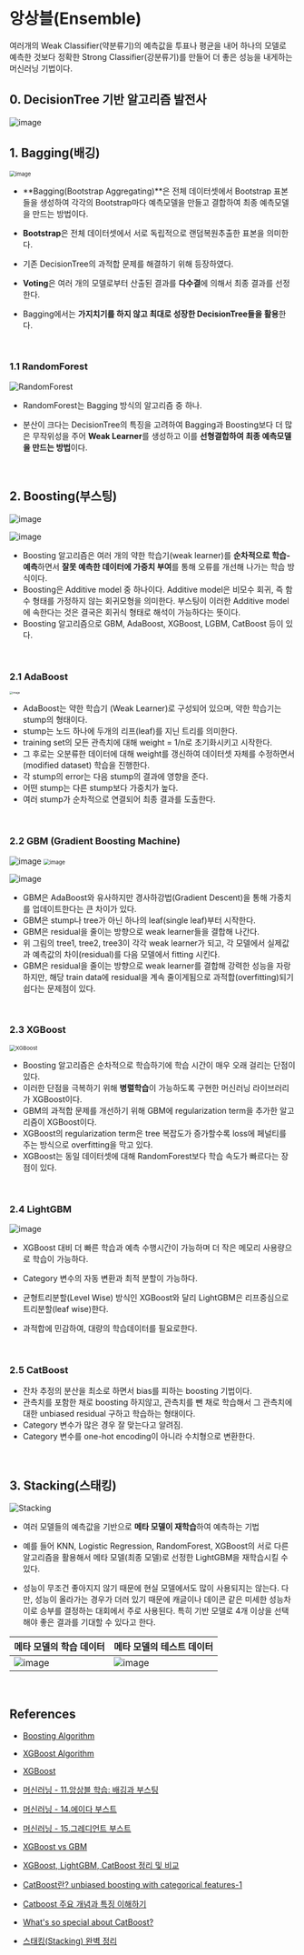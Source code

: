 # 앙상블(Ensemble)

여러개의 Weak Classifier(약분류기)의 예측값을 투표나 평균을 내어 하나의 모델로 예측한 것보다 정확한 Strong Classifier(강분류기)를 만들어 더 좋은 성능을 내게하는 머신러닝 기법이다.

## 0. DecisionTree 기반 알고리즘 발전사

![image](https://user-images.githubusercontent.com/64063767/114155696-b94ffc80-995c-11eb-87de-49b4344af74b.png)

## 1. Bagging(배깅)

<img src="https://user-images.githubusercontent.com/64063767/154631867-fdd9666a-b28d-4dd1-8d0d-10315e5b6339.png" alt="image" style="zoom:67%;" />

- **Bagging(Bootstrap Aggregating)**은 전체 데이터셋에서 Bootstrap 표본들을 생성하여 각각의 Bootstrap마다 예측모델을 만들고 결합하여 최종 예측모델을 만드는 방법이다.

- **Bootstrap**은 전체 데이터셋에서 서로 독립적으로 랜덤복원추출한 표본을 의미한다.
- 기존 DecisionTree의 과적합 문제를 해결하기 위해 등장하였다.
- **Voting**은 여러 개의 모델로부터 산출된 결과를 **다수결**에 의해서 최종 결과를 선정한다.
- Bagging에서는 **가지치기를 하지 않고 최대로 성장한 DecisionTree들을 활용**한다.

<br/>

### 1.1 RandomForest

![RandomForest](https://user-images.githubusercontent.com/64063767/151813895-6ef28f85-b689-4db7-8db4-54143791a220.png)

- RandomForest는 Bagging 방식의 알고리즘 중 하나.

- 분산이 크다는 DecisionTree의 특징을 고려하여 Bagging과 Boosting보다 더 많은 무작위성을 주어 **Weak Learner**를 생성하고 이를 **선형결합하여 최종 예측모델을 만드는 방법**이다.

<br/>

## 2. Boosting(부스팅)

<img src="https://user-images.githubusercontent.com/64063767/118439225-80a3ff80-b720-11eb-9b27-9119fd55200f.png" alt="image"  />

![image](https://user-images.githubusercontent.com/64063767/151815222-85fbb36f-5e4f-47a4-b4ec-ac4a1ff7792c.png)

- Boosting 알고리즘은 여러 개의 약한 학습기(weak learner)를 **순차적으로 학습-예측**하면서 **잘못 예측한 데이터에 가중치 부여**를 통해 오류를 개선해 나가는 학습 방식이다.
- Boosting은 Additive model 중 하나이다. Additive model은 비모수 회귀, 즉 함수 형태를 가정하지 않는 회귀모형을 의미한다. 부스팅이 이러한 Additive model에 속한다는 것은 결국은 회귀식 형태로 해석이 가능하다는 뜻이다.
- Boosting 알고리즘으로 GBM, AdaBoost, XGBoost, LGBM, CatBoost 등이 있다.

<br/>

### 2.1 AdaBoost

<img src="https://user-images.githubusercontent.com/64063767/154635045-e4239029-d25d-4f2d-821a-ec8a7032dac1.png" alt="image" style="zoom: 33%;" />

- AdaBoost는 약한 학습기 (Weak Learner)로 구성되어 있으며, 약한 학습기는 stump의 형태이다.
- stump는 노드 하나에 두개의 리프(leaf)를 지닌 트리를 의미한다.
- training set의 모든 관측치에 대해 weight = 1/n로 초기화시키고 시작한다.
- 그 후로는 오분류한 데이터에 대해 weight를 갱신하여 데이터셋 자체를 수정하면서(modified dataset) 학습을 진행한다.
- 각 stump의 error는 다음 stump의 결과에 영향을 준다.
- 어떤 stump는 다른 stump보다 가중치가 높다.
- 여러 stump가 순차적으로 연결되어 최종 결과를 도출한다.

<br/>

### 2.2 GBM (Gradient Boosting Machine)

<img src="https://user-images.githubusercontent.com/64063767/154633310-bff80e85-2fb6-4b0f-baef-b7064f4018a8.png" alt="image"  />

<img src="https://user-images.githubusercontent.com/64063767/118443383-c82d8a00-b726-11eb-93ec-c6c47c96267c.png" alt="image" style="zoom:67%;" />

![image](https://user-images.githubusercontent.com/64063767/118444978-ce246a80-b728-11eb-9532-1e6598a45d48.png)

- GBM은 AdaBoost와 유사하지만 경사하강법(Gradient Descent)을 통해 가중치를 업데이트한다는 큰 차이가 있다.
- GBM은 stump나 tree가 아닌 하나의 leaf(single leaf)부터 시작한다.
- GBM은 residual을 줄이는 방향으로 weak learner들을 결합해 나간다.
- 위 그림의 tree1, tree2, tree3이 각각 weak learner가 되고, 각 모델에서 실제값과 예측값의 차이(residual)를 다음 모델에서 fitting 시킨다.
- GBM은 residual을 줄이는 방향으로 weak learner를 결합해 강력한 성능을 자랑하지만, 해당 train data에 residual을 계속 줄이게됨으로 과적합(overfitting)되기 쉽다는 문제점이 있다.

<br/>

### 2.3 XGBoost

<img src="https://user-images.githubusercontent.com/64063767/151815515-c90ebfab-d64a-459f-8170-be676f937cf0.png" alt="XGBoost" style="zoom:67%;" />

- Boosting 알고리즘은 순차적으로 학습하기에 학습 시간이 매우 오래 걸리는 단점이 있다.
- 이러한 단점을 극복하기 위해 **병렬학습**이 가능하도록 구현한 머신러닝 라이브러리가 XGBoost이다.
- GBM의 과적합 문제를 개선하기 위해 GBM에 regularization term을 추가한 알고리즘이 XGBoost이다.
- XGBoost의 regularization term은 tree 복잡도가 증가할수록 loss에 페널티를 주는 방식으로 overfitting을 막고 있다.
- XGBoost는 동일 데이터셋에 대해 RandomForest보다 학습 속도가 빠르다는 장점이 있다.

<br/>

### 2.4 LightGBM

![image](https://user-images.githubusercontent.com/64063767/151936289-60c7b1a4-b3ec-4d10-b261-603a87479689.png)

- XGBoost 대비 더 빠른 학습과 예측 수행시간이 가능하며 더 작은 메모리 사용량으로 학습이 가능하다.

- Category 변수의 자동 변환과 최적 분할이 가능하다.

- 균형트리분할(Level Wise) 방식인 XGBoost와 달리 LightGBM은 리프중심으로 트리분할(leaf wise)한다.
- 과적합에 민감하여, 대량의 학습데이터를 필요로한다.

<br/>

### 2.5 CatBoost

- 잔차 추정의 분산을 최소로 하면서 bias를 피하는 boosting 기법이다.
- 관측치를 포함한 채로 boosting 하지않고, 관측치를 뺀 채로 학습해서 그 관측치에 대한 unbiased residual 구하고 학습하는 형태이다.
- Category 변수가 많은 경우 잘 맞는다고 알려짐.
- Category 변수를 one-hot encoding이 아니라 수치형으로 변환한다.

<br/>

## 3. Stacking(스태킹)

![Stacking](https://user-images.githubusercontent.com/64063767/152153691-7c9f6ab3-742b-42cc-b034-4bd6d25c9dc0.png)

- 여러 모델들의 예측값을 기반으로 **메타 모델이 재학습**하여 예측하는 기법

- 예를 들어 KNN, Logistic Regression, RandomForest, XGBoost의 서로 다른 알고리즘을 활용해서 메타 모델(최종 모델)로 선정한 LightGBM을 재학습시킬 수 있다.

- 성능이 무조건 좋아지지 않기 때문에 현실 모델에서도 많이 사용되지는 않는다. 다만, 성능이 올라가는 경우가 더러 있기 때문에 캐글이나 데이콘 같은 미세한 성능차이로 승부를 결정하는 대회에서 주로 사용된다. 특히 기반 모델로 4개 이상을 선택해야 좋은 결과를 기대할 수 있다고 한다.

| 메타 모델의 학습 데이터                                      | 메타 모델의 테스트 데이터                                    |
| ------------------------------------------------------------ | ------------------------------------------------------------ |
| ![image](https://user-images.githubusercontent.com/64063767/152162397-74ed146d-b180-47c7-b291-ef8bf34c0bca.png) | ![image](https://user-images.githubusercontent.com/64063767/152162447-ce64bd0b-d747-4cc8-93fa-e15f2c382d4d.png) |

<br/>

## References

- [Boosting Algorithm](https://hyunlee103.tistory.com/25)
- [XGBoost Algorithm](https://towardsdatascience.com/https-medium-com-vishalmorde-xgboost-algorithm-long-she-may-rein-edd9f99be63d)
- [XGBoost](https://dining-developer.tistory.com/3)
- [머신러닝 - 11.앙상블 학습: 배깅과 부스팅](https://bkshin.tistory.com/entry/%EB%A8%B8%EC%8B%A0%EB%9F%AC%EB%8B%9D-11-%EC%95%99%EC%83%81%EB%B8%94-%ED%95%99%EC%8A%B5-Ensemble-Learning-%EB%B0%B0%EA%B9%85Bagging%EA%B3%BC-%EB%B6%80%EC%8A%A4%ED%8C%85Boosting)
- [머신러닝 - 14.에이다 부스트](https://bkshin.tistory.com/entry/%EB%A8%B8%EC%8B%A0%EB%9F%AC%EB%8B%9D-14-AdaBoost)
- [머신러닝 - 15.그레디언트 부스트](https://bkshin.tistory.com/entry/%EB%A8%B8%EC%8B%A0%EB%9F%AC%EB%8B%9D-15-Gradient-Boost)
- [XGBoost vs GBM](https://m.blog.naver.com/nicolechae0627/221811579005#)
- [XGBoost, LightGBM, CatBoost 정리 및 비교](https://statinknu.tistory.com/33)
- [CatBoost란? unbiased boosting with categorical features-1](https://data-newbie.tistory.com/131)
- [Catboost 주요 개념과 특징 이해하기](https://dailyheumsi.tistory.com/136)
- [What's so special about CatBoost?](https://hanishrohit.medium.com/whats-so-special-about-catboost-335d64d754ae)

- [스태킹(Stacking) 완벽 정리](https://hwi-doc.tistory.com/entry/%EC%8A%A4%ED%83%9C%ED%82%B9Stacking-%EC%99%84%EB%B2%BD-%EC%A0%95%EB%A6%AC)